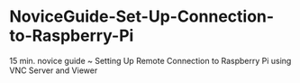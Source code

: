 # NoviceGuide-Set-Up-Connection-to-Raspberry-Pi
15 min. novice guide ~ Setting Up Remote Connection to Raspberry Pi using VNC Server and Viewer
